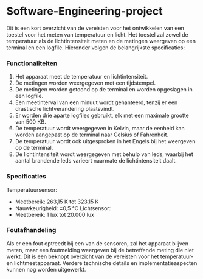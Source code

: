 # Software-Engineering-project
Dit is een kort overzicht van de vereisten voor het ontwikkelen van een toestel voor het meten van temperatuur en licht. Het toestel zal zowel de temperatuur als de lichtintensiteit meten en de metingen weergeven op een terminal en een logfile. Hieronder volgen de belangrijkste specificaties:

### Functionaliteiten
1. Het apparaat meet de temperatuur en lichtintensiteit.
2. De metingen worden weergegeven met een tijdstempel.
3. De metingen worden getoond op de terminal en worden opgeslagen in een logfile.
4. Een meetinterval van een minuut wordt gehanteerd, tenzij er een drastische lichtverandering plaatsvindt.
5. Er worden drie aparte logfiles gebruikt, elk met een maximale grootte van 500 KB.
6. De temperatuur wordt weergegeven in Kelvin, maar de eenheid kan worden aangepast op de terminal naar Celsius of Fahrenheit.
7. De temperatuur wordt ook uitgesproken in het Engels bij het weergeven op de terminal.
8. De lichtintensiteit wordt weergegeven met behulp van leds, waarbij het aantal brandende leds varieert naarmate de lichtintensiteit daalt.

### Specificaties
Temperatuursensor:
- Meetbereik: 263,15 K tot 323,15 K
- Nauwkeurigheid: ±0,5 °C
Lichtsensor:
- Meetbereik: 1 lux tot 20.000 lux

### Foutafhandeling
Als er een fout optreedt bij een van de sensoren, zal het apparaat blijven meten, maar een foutmelding weergeven bij de betreffende meting die niet werkt.
Dit is een beknopt overzicht van de vereisten voor het temperatuur- en lichtmeetapparaat. Verdere technische details en implementatieaspecten kunnen nog worden uitgewerkt.
